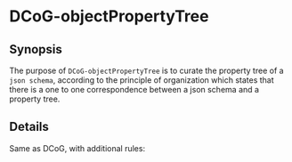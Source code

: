 DCoG-objectPropertyTree
=====

## Synopsis

The purpose of `DCoG-objectPropertyTree` is to curate the property tree of a `json schema`, according to the principle of organization which states that there is a one to one correspondence between a json schema and a property tree.

## Details

Same as DCoG, with additional rules:
